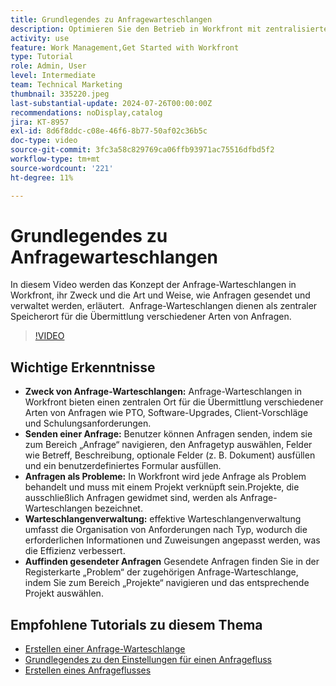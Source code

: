 ```yaml
---
title: Grundlegendes zu Anfragewarteschlangen
description: Optimieren Sie den Betrieb in Workfront mit zentralisierten Anfrage-Warteschlangen für Übermittlungen, effizienter Warteschlangenverwaltung und einfachem Zugriff auf gesendete Anfragen für verbesserte Projekt-Workflows.
activity: use
feature: Work Management,Get Started with Workfront
type: Tutorial
role: Admin, User
level: Intermediate
team: Technical Marketing
thumbnail: 335220.jpeg
last-substantial-update: 2024-07-26T00:00:00Z
recommendations: noDisplay,catalog
jira: KT-8957
exl-id: 8d6f8ddc-c08e-46f6-8b77-50af02c36b5c
doc-type: video
source-git-commit: 3fc3a58c829769ca06ffb93971ac75516dfbd5f2
workflow-type: tm+mt
source-wordcount: '221'
ht-degree: 11%

---
```


# Grundlegendes zu Anfragewarteschlangen

In diesem Video werden das Konzept der Anfrage-Warteschlangen in Workfront, ihr Zweck und die Art und Weise, wie Anfragen gesendet und verwaltet werden, erläutert. &#x200B; Anfrage-Warteschlangen dienen als zentraler Speicherort für die Übermittlung verschiedener Arten von Anfragen. &#x200B;

>[!VIDEO](https://video.tv.adobe.com/v/335220/?quality=12&learn=on&enablevpops)

## Wichtige Erkenntnisse

* **Zweck von Anfrage-Warteschlangen:** Anfrage-Warteschlangen in Workfront bieten einen zentralen Ort für die Übermittlung verschiedener Arten von Anfragen wie PTO, Software-Upgrades, Client-Vorschläge und Schulungsanforderungen.
* **Senden einer Anfrage:** Benutzer können Anfragen senden, indem sie zum Bereich „Anfrage“ navigieren, den Anfragetyp auswählen, Felder wie Betreff, Beschreibung, optionale Felder (z. B. Dokument) ausfüllen und ein benutzerdefiniertes Formular ausfüllen. &#x200B;
* **Anfragen als Probleme:** In Workfront wird jede Anfrage als Problem behandelt und muss mit einem Projekt verknüpft sein. &#x200B; Projekte, die ausschließlich Anfragen gewidmet sind, werden als Anfrage-Warteschlangen bezeichnet. &#x200B;
* **Warteschlangenverwaltung:** effektive Warteschlangenverwaltung umfasst die Organisation von Anforderungen nach Typ, wodurch die erforderlichen Informationen und Zuweisungen angepasst werden, was die Effizienz verbessert. &#x200B;
* **Auffinden gesendeter Anfragen** Gesendete Anfragen finden Sie in der Registerkarte „Problem“ der zugehörigen Anfrage-Warteschlange, indem Sie zum Bereich „Projekte“ navigieren und das entsprechende Projekt auswählen. &#x200B;


## Empfohlene Tutorials zu diesem Thema

* [Erstellen einer Anfrage-Warteschlange](/help/manage-work/request-queues/create-a-request-queue.md)
* [Grundlegendes zu den Einstellungen für einen Anfragefluss](/help/manage-work/request-queues/understand-settings-for-a-flow-request.md)
* [Erstellen eines Anfrageflusses](/help/manage-work/request-queues/create-a-request-flow.md)


